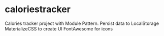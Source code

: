 # caloriestracker

Calories tracker project with Module Pattern.
Persist data to LocalStorage
MaterializeCSS to create UI
FontAwesome for icons